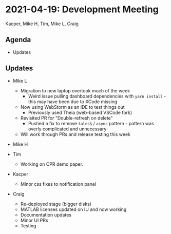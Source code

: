 2021-04-19: Development Meeting
===============================

Kacper, Mike H, Tim, Mike L, Craig

Agenda
------

* Updates

Updates
-------

* Mike L
    * Migration to new laptop overtook much of the week
        * Weird issue pulling dashboard dependencies with `yarn install` - this may have been due to XCode missing
    * Now using WebStorm as an IDE to test things out
        * Previously used Theia (web-based VSCode fork)
    * Revisited PR for "Double-refresh on delete"
        * Pushed a fix to remove `tales$` / `async` pattern - pattern was overly complicated and unnecessary
    * Will work through PRs and release testing this week

* Mike H

* Tim
    * Working on CPR demo paper.

* Kacper
    * Minor css fixes to notification panel

* Craig
    * Re-deployed stage (bigger disks)
    * MATLAB licenses updated on IU and now working
    * Documentation updates
    * Minor UI PRs
    * Testing 
